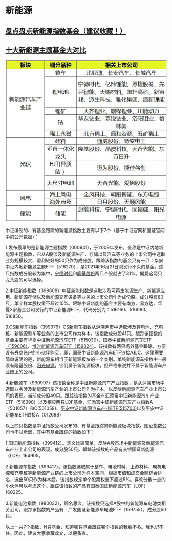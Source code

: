 # 新能源

## [盘点盘点新能源指数基金（建议收藏！）](https://view.inews.qq.com/a/20210715A0D0QW00)

## [十大新能源主题基金大对比](http://www.360doc.com/content/20/1201/00/10440836_948805138.shtml)

![](../../.gitbook/assets/image%20%2831%29.png)

中证编制的、有基金跟踪的新能源指数主要有以下7个（基于中证官网和国证官网中的公开数据）：

1.发布最早的是新能源主题指数（000941），于2009年发布，全称是中证内地新能源主题指数，它从A股涉及新能源生产、存储以及汽车等业务的上市公司中选取业务规模较大、盈利较好的50只作为成分股。跟踪该指数的基金只有一只：华安中证内地新能源主题ETF（516270），是2021年06月21日刚发行不久的基金。这只指数成分股较为集中，[宁德时代](https://wzq.tenpay.com/mm/detail?symbol=sz300750&source=baicao#/)和[隆基股份](https://wzq.tenpay.com/mm/detail?symbol=sh601012&source=baicao#/)两只个股就占了31%。偏爱这两只龙头股的可以选择。

2.中证新能指数（399808）中证新能指数是选取涉及可再生能源生产、新能源应用、新能源存储以及新能源交互设备等业务的上市公司作为成份股。成分股有80只，单个样本股权重不超过10%。跟踪中证新能的基金主要有南方、易方达、华夏3家基金公司发行的中证新能源ETF，代码分别为：516160、516090、516850。

3.CS新能车指数（399976）CS新能车指数从沪深两市中选取涉及锂电池、充电桩、新能源整车等业务的上市公司作为样本。该指数成分股41只。跟踪该指数的基金主要有[华夏中证新能源汽车ETF（515030）](https://wzq.tenpay.com/mm/detail?symbol=sh515030&source=baicao#/)、[国泰中证新能源汽车ETF（159806）](https://wzq.tenpay.com/mm/detail?symbol=sz159806&source=baicao#/)、[博时新能源汽车ETF（159824）](https://wzq.tenpay.com/mm/detail?symbol=sz159824&source=baicao#/)。该指数有两只场外基金跟踪，方便没有券商账户的小伙伴购买，即，国泰中证新能源汽车ETF链接A和C。这里需要简单说明的是，新能源车相当于新能源板块的一个类别。单纯新能源车指数中一般没有隆基股份、[阳光电源](https://wzq.tenpay.com/mm/detail?symbol=sz300274&source=baicao#/)，它们属于新能源板块，但严格来说并不属于新能源车产业链上的公司。

4.新能源车（930997）该指数全称是中证新能源汽车产业指数，是从沪深市场中选取业务涉及新能源汽车产业的上市公司作为样本，以反映新能源汽车产业上市公司的表现。当前成分股49只。跟踪该指数的基金有汇添富中证新能源汽车产业ETF（516390）以及相应两只LOF基金，汇添富中证新能源汽车产业指数A（501057）和C\(501058\)、[平安中证新能源汽车产业ETF\(515700\)](https://wzq.tenpay.com/mm/detail?symbol=sh515700&source=baicao#/)以及平安中证新能车ETF联接A（012698）

以上四只指数是中证指数公司发布的、有基金跟踪的新能源板块指数。国证指数公司也不甘示弱，其中有基金跟踪的指数如下：

1.国证新能源指数（399412）。定义比较简单，反映A股市场中新能源及新能源汽车产业上市公司的表现。成分股50只。跟踪该指数的产品有交银国证新能源（LOF）164905。

2.新能源车指数（399417）。该指数选取属于整车、电池材料、上游材料、电机电控和充电桩等新能源产业链的上市公司为样本空间，根据市值和成交金额综合排名，选出50只作为样本股。该指数规定单个股票权重不超过5%。喜欢分散一点的小伙伴可以考虑这个。跟踪该指数的产品有国泰国证新能源汽车（LOF）160225。

3.新能电池指数（980032），顾名思义，该指数只选择A股中的新能源车电池类相关公司。跟踪该指数的产品有：广发国证新能源车电池ETF（159755），成分股50只。

以上一共7个指数，N只基金，知道哪只基金跟踪哪个指数的我看不多。我也记不住。因此，建议大家收藏此文，以便备查。

